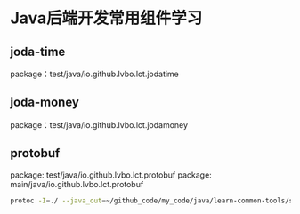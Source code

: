 # Java后端开发常用组件学习

## joda-time
package：test/java/io.github.lvbo.lct.jodatime 

## joda-money
package：test/java/io.github.lvbo.lct.jodamoney

## protobuf
package: test/java/io.github.lvbo.lct.protobuf
package: main/java/io.github.lvbo.lct.protobuf
```bash
protoc -I=./ --java_out=~/github_code/my_code/java/learn-common-tools/src/main/java ./addressbook.proto 
```
